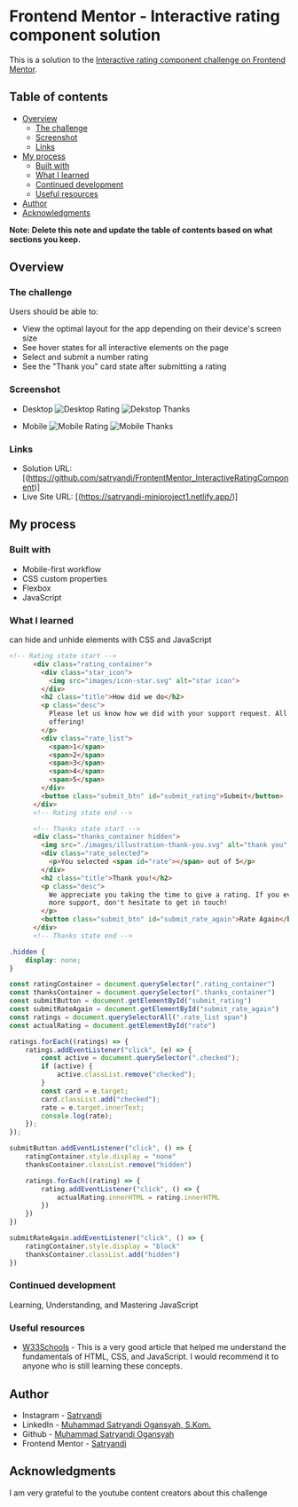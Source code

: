 # Frontend Mentor - Interactive rating component solution

This is a solution to the [Interactive rating component challenge on Frontend Mentor](https://www.frontendmentor.io/solutions/interactive-rating-component-using-css-flexbox-and-javascript-i0t2037Kt1).

## Table of contents

- [Overview](#overview)
  - [The challenge](#the-challenge)
  - [Screenshot](#screenshot)
  - [Links](#links)
- [My process](#my-process)
  - [Built with](#built-with)
  - [What I learned](#what-i-learned)
  - [Continued development](#continued-development)
  - [Useful resources](#useful-resources)
- [Author](#author)
- [Acknowledgments](#acknowledgments)

**Note: Delete this note and update the table of contents based on what sections you keep.**

## Overview

### The challenge

Users should be able to:

- View the optimal layout for the app depending on their device's screen size
- See hover states for all interactive elements on the page
- Select and submit a number rating
- See the "Thank you" card state after submitting a rating

### Screenshot

- Desktop
![Desktop Rating](design/Results/Screenshot_Desktop_Rating.png)
![Dekstop Thanks](design/Results/Screenshot_Desktop_Thanks.png)

- Mobile
![Mobile Rating](design/Results/Screenshot_Mobile_Rating.png)
![Mobile Thanks](design/Results/Screenshot_Mobile_Thanks.png)

### Links

- Solution URL: [(https://github.com/satryandi/FrontentMentor_InteractiveRatingComponent)]
- Live Site URL: [(https://satryandi-miniproject1.netlify.app/)]

## My process

### Built with

- Mobile-first workflow
- CSS custom properties
- Flexbox
- JavaScript

### What I learned

can hide and unhide elements with CSS and JavaScript

```html
<!-- Rating state start -->
      <div class="rating_container">
        <div class="star_icon">
          <img src="images/icon-star.svg" alt="star icon">
        </div>
        <h2 class="title">How did we do</h2>
        <p class="desc">
          Please let us know how we did with your support request. All feedback is appreciated to help us improve our
          offering!
        </p>
        <div class="rate_list">
          <span>1</span>
          <span>2</span>
          <span>3</span>
          <span>4</span>
          <span>5</span>
        </div>
        <button class="submit_btn" id="submit_rating">Submit</button>
      </div>
      <!-- Rating state end -->

      <!-- Thanks state start -->
      <div class="thanks_container hidden">
        <img src="./images/illustration-thank-you.svg" alt="thank you" />
        <div class="rate_selected">
          <p>You selected <span id="rate"></span> out of 5</p>
        </div>
        <h2 class="title">Thank you!</h2>
        <p class="desc">
          We appreciate you taking the time to give a rating. If you ever need
          more support, don't hesitate to get in touch!
        </p>
        <button class="submit_btn" id="submit_rate_again">Rate Again</button>
      </div>
      <!-- Thanks state end -->
```

```css
.hidden {
    display: none;
}
```

```js
const ratingContainer = document.querySelector(".rating_container")
const thanksContainer = document.querySelector(".thanks_container")
const submitButton = document.getElementById("submit_rating")
const submitRateAgain = document.getElementById("submit_rate_again")
const ratings = document.querySelectorAll(".rate_list span")
const actualRating = document.getElementById("rate")

ratings.forEach((ratings) => {
    ratings.addEventListener("click", (e) => {
        const active = document.querySelector(".checked");
        if (active) {
            active.classList.remove("checked");
        }
        const card = e.target;
        card.classList.add("checked");
        rate = e.target.innerText;
        console.log(rate);
    });
});

submitButton.addEventListener("click", () => {
    ratingContainer.style.display = "none"
    thanksContainer.classList.remove("hidden")

    ratings.forEach((rating) => {
        rating.addEventListener("click", () => {
            actualRating.innerHTML = rating.innerHTML
        })
    })
})

submitRateAgain.addEventListener("click", () => {
    ratingContainer.style.display = "block"
    thanksContainer.classList.add("hidden")
})
```

### Continued development

Learning, Understanding, and Mastering JavaScript

### Useful resources

- [W33Schools](https://www.w3schools.com/) - This is a very good article that helped me understand the fundamentals of HTML, CSS, and JavaScript. I would recommend it to anyone who is still learning these concepts.

## Author

- Instagram - [Satryandi](https://www.instagram.com/satryandi/)
- LinkedIn - [Muhammad Satryandi Ogansyah, S.Kom.](https://www.linkedin.com/in/muhammad-satryandi-ogansyah-261043264/)
- Github - [Muhammad Satryandi Ogansyah](https://github.com/satryandi)
- Frontend Mentor - [Satryandi](https://www.frontendmentor.io/profile/satryandi)

## Acknowledgments

I am very grateful to the youtube content creators about this challenge 
